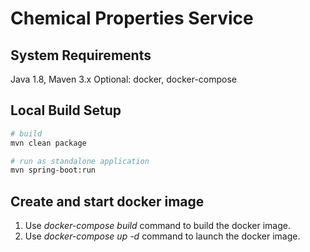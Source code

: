 # Chemical Properties Service

## System Requirements

Java 1.8, Maven 3.x
Optional: docker, docker-compose

## Local Build Setup

```bash
# build
mvn clean package

# run as standalone application
mvn spring-boot:run
```

## Create and start docker image

1. Use *docker-compose build* command to build the docker image.
2. Use *docker-compose up -d* command to launch the docker image.
